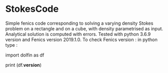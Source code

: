# StokesCode
Simple fenics code corresponding to solving a varying density Stokes problem on a rectangle and on a cube, with density parametrised as input. Analytical solution is computed with errors. Tested with python 3.6.9 version and Fenics version 2019.1.0.
To check Fenics version : in python type : 

import dolfin as df

print (df.__version__)

